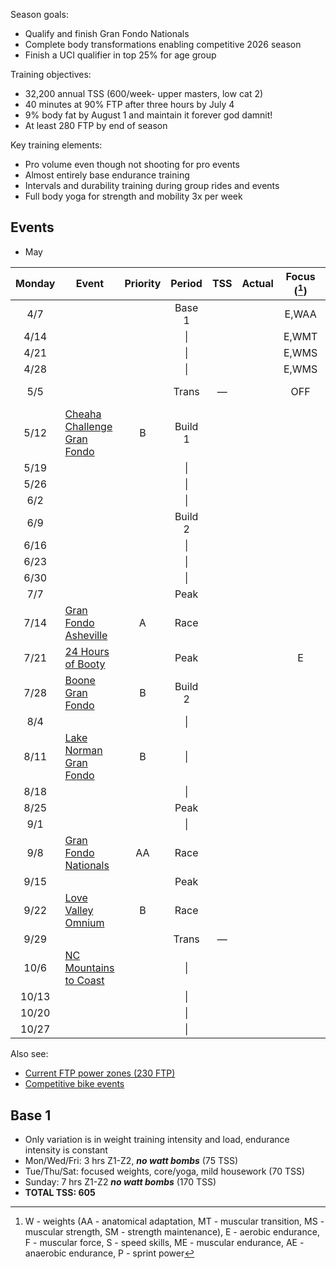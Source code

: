 Season goals:

- Qualify and finish Gran Fondo Nationals
- Complete body transformations enabling competitive 2026 season
- Finish a UCI qualifier in top 25% for age group

Training objectives:

- 32,200 annual TSS (600/week- upper masters, low cat 2)
- 40 minutes at 90% FTP after three hours by July 4
- 9% body fat by August 1 and maintain it forever god damnit!
- At least 280 FTP by end of season

Key training elements:

- Pro volume even though not shooting for pro events
- Almost entirely base endurance training
- Intervals and durability training during group rides and events
- Full body yoga for strength and mobility 3x per week

## Events

- May 

| Monday | Event                                                                                 | Priority | Period  | TSS | Actual | Focus ([^1]) | Notes                               |
| :----: | ------------------------------------------------------------------------------------- | :------: | :-----: | :-: | :----: | :----------: | ----------------------------------- |
|  4/7   |                                                                                       |          | Base 1  |     |        |    E,WAA     |                                     |
|  4/14  |                                                                                       |          |   \|    |     |        |    E,WMT     |                                     |
|  4/21  |                                                                                       |          |   \|    |     |        |    E,WMS     |                                     |
|  4/28  |                                                                                       |          |   \|    |     |        |    E,WMS     |                                     |
|  5/5   |                                                                                       |          |  Trans  |  —  |        |     OFF      | Gordon graduation                   |
|  5/12  | [Cheaha Challenge Gran Fondo](https://www.cheahachallenge.com/)                       |    B     | Build 1 |     |        |              | Sanctioned, logistics training, fun |
|  5/19  |                                                                                       |          |   \|    |     |        |              |                                     |
|  5/26  |                                                                                       |          |   \|    |     |        |              |                                     |
|  6/2   |                                                                                       |          |   \|    |     |        |              |                                     |
|  6/9   |                                                                                       |          | Build 2 |     |        |              |                                     |
|  6/16  |                                                                                       |          |   \|    |     |        |              |                                     |
|  6/23  |                                                                                       |          |   \|    |     |        |              |                                     |
|  6/30  |                                                                                       |          |   \|    |     |        |              |                                     |
|  7/7   |                                                                                       |          |  Peak   |     |        |              |                                     |
|  7/14  | [Gran Fondo Asheville](https://www.granfondonationalseries.com/gran-fondo-asheville/) |    A     |  Race   |     |        |              | Sanctioned                          |
|  7/21  | [24 Hours of Booty](https://24foundation.org/24-hours-of-booty/)                      |          |  Peak   |     |        |      E       | too late to cancel                  |
|  7/28  | [Boone Gran Fondo](https://www.granfondonationalseries.com/gran-fondo-boone/)         |    B     | Build 2 |     |        |              | Sanctioned                          |
|  8/4   |                                                                                       |          |   \|    |     |        |              |                                     |
|  8/11  | [Lake Norman Gran Fondo](https://lakenormanfondo.com/)                                |    B     |   \|    |     |        |              | local                               |
|  8/18  |                                                                                       |          |   \|    |     |        |              |                                     |
|  8/25  |                                                                                       |          |  Peak   |     |        |              |                                     |
|  9/1   |                                                                                       |          |   \|    |     |        |              |                                     |
|  9/8   | [Gran Fondo Nationals](https://www.granfondonationalseries.com/gran-fondo-maryland/)  |    AA    |  Race   |     |        |              | Sanctioned                          |
|  9/15  |                                                                                       |          |  Peak   |     |        |              |                                     |
|  9/22  | [Love Valley Omnium](https://www.lovevalleyroubaix.com/)                              |    B     |  Race   |     |        |              | Champagne gravel                    |
|  9/29  |                                                                                       |          |  Trans  |  —  |        |              |                                     |
|  10/6  | [NC Mountains to Coast](https://ncsports.org/event/cyclenc_mountainstocoast_ride/)    |          |   \|    |     |        |              | paid, camping, week-long            |
| 10/13  |                                                                                       |          |   \|    |     |        |              |                                     |
| 10/20  |                                                                                       |          |   \|    |     |        |              |                                     |
| 10/27  |                                                                                       |          |   \|    |     |        |              |                                     |

[^1]: W - weights (AA - anatomical adaptation, MT - muscular transition, MS - muscular strength, SM - strength maintenance), E - aerobic endurance, F - muscular force, S - speed skills, ME - muscular endurance, AE - anaerobic endurance, P - sprint power

Also see:

- [Current FTP power zones (230 FTP)](Current%20FTP%20power%20zones%20(230%20FTP).md)
- [Competitive bike events](Competitive%20bike%20events.md)

## Base 1

- Only variation is in weight training intensity and load, endurance intensity is constant
- Mon/Wed/Fri: 3 hrs Z1-Z2, ***no watt bombs*** (75 TSS)
- Tue/Thu/Sat: focused weights, core/yoga, mild housework (70 TSS)
- Sunday: 7 hrs Z1-Z2 ***no watt bombs*** (170 TSS)
- **TOTAL TSS: 605**